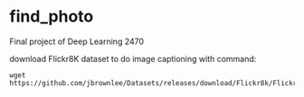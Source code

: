# find_photo
Final project of Deep Learning 2470

download Flickr8K dataset to do image captioning with command:

```
wget https://github.com/jbrownlee/Datasets/releases/download/Flickr8k/Flickr8k_Dataset.zip